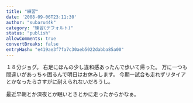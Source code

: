 ```yaml
---
title: "練習"
date: '2008-09-06T23:11:30'
author: "subaru44k"
category: "練習(デフォルト)"
status: "publish"
allowComments: true
convertBreaks: false
entryHash: "e419ae3f7fa7c30aeb5022dabba85a00"
---
```

１８分ジョグ。
右足にほんの少し違和感あったんで歩いて帰った。
万に一つも間違いがあっちゃ困るんで明日はお休みします。
今期一試合も走れずリタイアとかなったらさすがに耐えられないだろうし。

最近早朝とか深夜とか眠いときとかに走ったからかなぁ。
